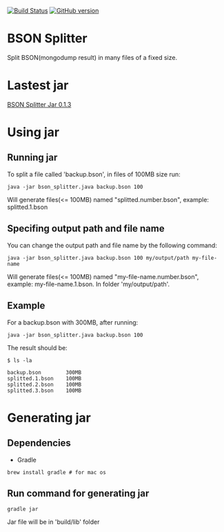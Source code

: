 [![Build Status](https://travis-ci.org/alangalvino/BSON-Splitter.png)](https://api.travis-ci.org/alangalvino/BSON-Splitter)
[![GitHub version](https://badge.fury.io/gh/alangalvino%2FBSON-Splitter.svg)](http://badge.fury.io/gh/alangalvino%2FBSON-Splitter)

# BSON Splitter

Split BSON(mongodump result) in many files of a fixed size.

# Lastest jar

[BSON Splitter Jar 0.1.3](https://github.com/alangalvino/BSON-Splitter/raw/develop/bson_splitter.jar)


# Using jar

## Running jar

To split a file called 'backup.bson', in files of 100MB size run:

```
java -jar bson_splitter.java backup.bson 100
```

Will generate files(<= 100MB) named "splitted.number.bson", example: splitted.1.bson

## Specifing output path and file name

You can change the output path and file name by the following command:

```
java -jar bson_splitter.java backup.bson 100 my/output/path my-file-name
```

Will generate files(<= 100MB) named "my-file-name.number.bson", example: my-file-name.1.bson. In folder 'my/output/path'.

## Example

For a backup.bson with 300MB, after running:

```
java -jar bson_splitter.java backup.bson 100
```

The result should be:

```
$ ls -la

backup.bson        300MB
splitted.1.bson    100MB
splitted.2.bson    100MB
splitted.3.bson    100MB
```

# Generating jar

## Dependencies

- Gradle

```
brew install gradle # for mac os
```

## Run command for generating jar

```
gradle jar
```

Jar file will be in 'build/lib' folder
